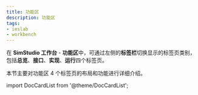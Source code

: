```yaml
---
title: 功能区
description: 功能区
tags:
- ieslab
- workbench
---
```


在 **SimStudio 工作台** - **功能区**中，可通过左侧的**标签栏**切换显示的标签页类别，包括**总览**、**接口**、**实现**、**运行**四个标签页。

本节主要对功能区 4 个标签页的布局和功能进行详细介绍。

import DocCardList from '@theme/DocCardList';

<DocCardList />